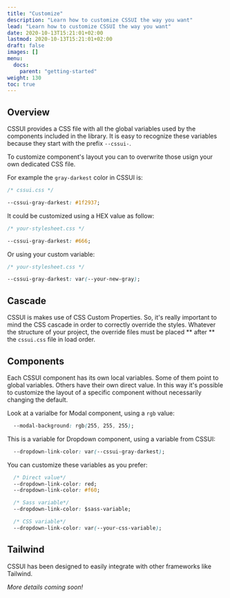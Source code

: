 ```yaml
---
title: "Customize"
description: "Learn how to customize CSSUI the way you want"
lead: "Learn how to customize CSSUI the way you want"
date: 2020-10-13T15:21:01+02:00
lastmod: 2020-10-13T15:21:01+02:00
draft: false
images: []
menu:
  docs:
    parent: "getting-started"
weight: 130
toc: true
---
```


## Overview

CSSUI provides a CSS file with all the global variables used by the components included in the library.
It is easy to recognize these variables because they start with the prefix `--cssui-`.

To customize component's layout you can to overwrite those usign your own dedicated CSS file.

For example the `gray-darkest` color in CSSUI is:

```css
/* cssui.css */

--cssui-gray-darkest: #1f2937;

```

It could be customized using a HEX value as follow:

```css
/* your-stylesheet.css */

--cssui-gray-darkest: #666;

```

Or using your custom variable:

```css
/* your-stylesheet.css */

--cssui-gray-darkest: var(--your-new-gray);
```

## Cascade

CSSUI is makes use of CSS Custom Properties. So, it's really important to mind the CSS cascade in order to correctly override the styles.
Whatever the structure of your project, the override files must be placed ** after ** the `cssui.css` file in load order.

## Components

Each CSSUI component has its own local variables. Some of them point to global variables. Others have their own direct value.
In this way it's possible to customize the layout of a specific component without necessarily changing the default.

Look at a varialbe for Modal component, using a `rgb` value:

```css
  --modal-background: rgb(255, 255, 255);
```

This is a variable for Dropdown component, using a variable from CSSUI:

```css
  --dropdown-link-color: var(--cssui-gray-darkest);
```

You can customize these variables as you prefer:

```css
  /* Direct value*/
  --dropdown-link-color: red;
  --dropdown-link-color: #f60;

  /* Sass variable*/
  --dropdown-link-color: $sass-variable;

  /* CSS variable*/
  --dropdown-link-color: var(--your-css-variable);
```

## Tailwind
 
CSSUI has been designed to easily integrate with other frameworks like Tailwind.

_More details coming soon!_
